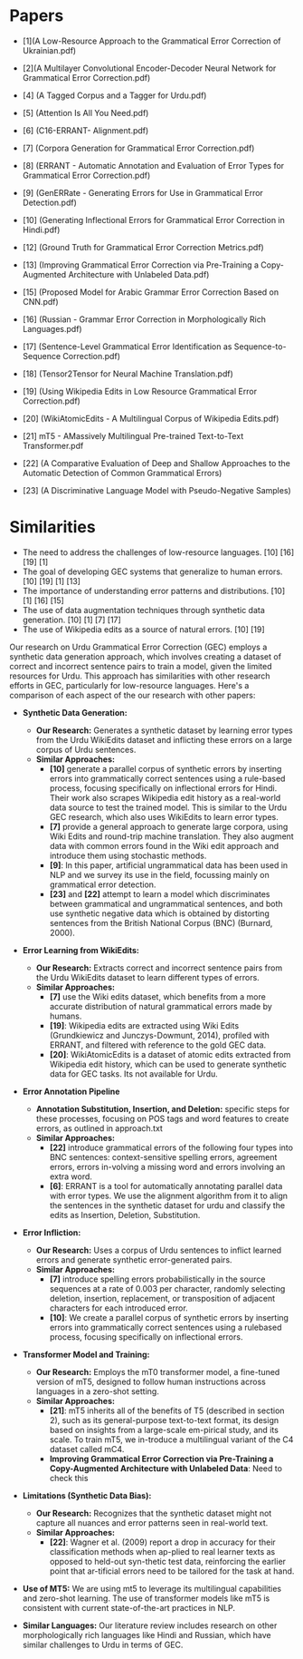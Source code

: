# Papers

- [1](A Low-Resource Approach to the Grammatical Error Correction of Ukrainian.pdf)

- [2](A Multilayer Convolutional Encoder-Decoder Neural Network for Grammatical Error Correction.pdf)

- [4] (A Tagged Corpus and a Tagger for Urdu.pdf)

- [5] (Attention Is All You Need.pdf)

- [6] (C16-ERRANT- Alignment.pdf)

- [7] (Corpora Generation for Grammatical Error Correction.pdf)

- [8] (ERRANT - Automatic Annotation and Evaluation of Error Types for Grammatical Error Correction.pdf)

- [9] (GenERRate - Generating Errors for Use in Grammatical Error Detection.pdf)

- [10] (Generating Inflectional Errors for Grammatical Error Correction in Hindi.pdf)

- [12] (Ground Truth for Grammatical Error Correction Metrics.pdf)

- [13] (Improving Grammatical Error Correction via Pre-Training a Copy-Augmented Architecture with Unlabeled Data.pdf)

- [15] (Proposed Model for Arabic Grammar Error Correction Based on CNN.pdf)

- [16] (Russian - Grammar Error Correction in Morphologically Rich Languages.pdf)

- [17] (Sentence-Level Grammatical Error Identification as Sequence-to-Sequence Correction.pdf)

- [18] (Tensor2Tensor for Neural Machine Translation.pdf)

- [19] (Using Wikipedia Edits in Low Resource Grammatical Error Correction.pdf)

- [20] (WikiAtomicEdits - A Multilingual Corpus of Wikipedia Edits.pdf)

- [21] mT5 - AMassively Multilingual Pre-trained Text-to-Text Transformer.pdf

- [22] (A Comparative Evaluation of Deep and Shallow Approaches to the Automatic Detection of Common Grammatical Errors)

- [23] (A Discriminative Language Model with Pseudo-Negative Samples)
# Similarities

*   The need to address the challenges of low-resource languages. [10] [16] [19] [1]
*   The goal of developing GEC systems that generalize to human errors. [10] [19] [1] [13]
*   The importance of understanding error patterns and distributions. [10] [1] [16] [15]
*   The use of data augmentation techniques through synthetic data generation. [10] [1] [7] [17]
*   The use of Wikipedia edits as a source of natural errors. [10]  [19]


Our research on Urdu Grammatical Error Correction (GEC) employs a synthetic data generation approach, which involves creating a dataset of correct and incorrect sentence pairs to train a model, given the limited resources for Urdu. This approach has similarities with other research efforts in GEC, particularly for low-resource languages. Here's a comparison of each aspect of the our research with other papers:

*   **Synthetic Data Generation:**

    *   **Our Research:** Generates a synthetic dataset by learning error types from the Urdu WikiEdits dataset and inflicting these errors on a large corpus of Urdu sentences.
    *   **Similar Approaches:**
        *   **[10]** generate a parallel corpus of synthetic errors by inserting errors into grammatically correct sentences using a rule-based process, focusing specifically on inflectional errors for Hindi. Their work also scrapes Wikipedia edit history as a real-world data source to test the trained model. This is similar to the Urdu GEC research, which also uses WikiEdits to learn error types.
        *   **[7]** provide a general approach to generate large corpora, using Wiki Edits and round-trip machine translation. They also augment data with common errors found in the Wiki edit approach and introduce them using stochastic methods.
        *   **[9]**: In this paper, artificial ungrammatical data has been used in NLP and we survey its use in the field, focussing mainly on grammatical error detection.
        *   **[23]** and **[22]** attempt to learn a model which discriminates between grammatical and ungrammatical sentences, and both use synthetic negative data which is obtained by distorting sentences from the British National Corpus (BNC) (Burnard, 2000).

    
*   **Error Learning from WikiEdits:**

    *   **Our Research:** Extracts correct and incorrect sentence pairs from the Urdu WikiEdits dataset to learn different types of errors.
    *   **Similar Approaches:**
        *   **[7]** use the Wiki edits dataset, which benefits from a more accurate distribution of natural grammatical errors made by humans.
        *   **[19]**: Wikipedia edits are extracted using Wiki Edits (Grundkiewicz and Junczys-Dowmunt, 2014), profiled with ERRANT, and filtered with reference to the gold GEC data.
        *    **[20]**: WikiAtomicEdits is a dataset of atomic edits extracted from Wikipedia edit history, which can be used to generate synthetic data for GEC tasks. Its not available for Urdu.
    
*   **Error Annotation Pipeline**
    *   **Annotation Substitution, Insertion, and Deletion:** specific steps for these processes, focusing on POS tags and word features to create errors, as outlined in approach.txt
    *   **Similar Approaches:**
        *   **[22]** introduce grammatical errors of the following four types into BNC sentences: context-sensitive spelling errors, agreement errors, errors in-volving a missing word and errors involving an extra word.
        *   **[6]**: ERRANT is a tool for automatically annotating parallel data with error types. We use the alignment algorithm from it to align the sentences in the synthetic dataset for urdu and classify the edits as Insertion, Deletion, Substitution.

*   **Error Infliction:**

    *   **Our Research:** Uses a corpus of Urdu sentences to inflict learned errors and generate synthetic error-generated pairs.
    *   **Similar Approaches:**
        *   **[7]** introduce spelling errors probabilistically in the source sequences at a rate of 0.003 per character, randomly selecting deletion, insertion, replacement, or transposition of adjacent characters for each introduced error.
        *   **[10]**: We create a parallel corpus of synthetic errors by inserting errors into grammatically correct sentences using a rule­based process, focus­ing specifically on inflectional errors.

*   **Transformer Model and Training:**

    *   **Our Research:** Employs the mT0 transformer model, a fine-tuned version of mT5, designed to follow human instructions across languages in a zero-shot setting.
    *   **Similar Approaches:**
        *   **[21]**: mT5 inherits all of the benefits of T5 (described in section 2), such as its general-purpose text-to-text format, its design based on insights from a large-scale em-pirical study, and its scale. To train mT5, we in-troduce a multilingual variant of the C4 dataset called mC4.
        *   **Improving Grammatical Error Correction via Pre-Training a Copy-Augmented Architecture with Unlabeled Data**: Need to check this

*   **Limitations (Synthetic Data Bias):**

    *   **Our Research:** Recognizes that the synthetic dataset might not capture all nuances and error patterns seen in real-world text.
    *   **Similar Approaches:**
        *   **[22]**: Wagner et al. (2009) report a drop in accuracy for their classification methods when ap-plied to real learner texts as opposed to held-out syn-thetic test data, reinforcing the earlier point that ar-tificial errors need to be tailored for the task at hand.

*   **Use of MT5:**
    We are using mt5 to leverage its multilingual capabilities and zero-shot learning.
    The use of transformer models like mT5 is consistent with current state-of-the-art practices in NLP.


*   **Similar Languages:**
    Our literature review includes research on other morphologically rich languages like Hindi and Russian, which have similar challenges to Urdu in terms of GEC.